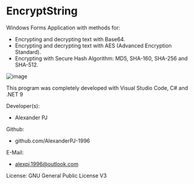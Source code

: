# EncryptString
Windows Forms Application with methods for:

- Encrypting and decrypting text with Base64.
- Encrypting and decrypting text with AES (Advanced Encryption Standard).
- Encrypting with Secure Hash Algorithm: MD5, SHA-160, SHA-256 and SHA-512.

![image](https://github.com/user-attachments/assets/918395c3-d1bb-46a2-b395-bac57fa0da21)


This program was completely developed with Visual Studio Code, C# and .NET 9

Developer(s):
- Alexander PJ

Github:
- github.com/AlexanderPJ-1996

E-Mail:
- alexpj.1996@outlook.com

License: GNU General Public License V3
